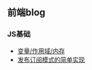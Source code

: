 ## 前端blog

### JS基础

- [变量/作用域/内存](https://github.com/ziv-zjc/blog/issues/1)
- [发布订阅模式的简单实现](https://github.com/ziv-zjc/blog/issues/2)
